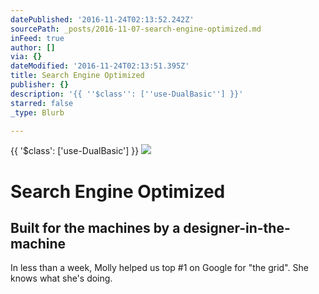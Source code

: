 ```yaml
---
datePublished: '2016-11-24T02:13:52.242Z'
sourcePath: _posts/2016-11-07-search-engine-optimized.md
inFeed: true
author: []
via: {}
dateModified: '2016-11-24T02:13:51.395Z'
title: Search Engine Optimized
publisher: {}
description: '{{ ''$class'': [''use-DualBasic''] }}'
starred: false
_type: Blurb

---
```

{{ '$class': \['use-DualBasic'\] }}
![](https://the-grid-user-content.s3-us-west-2.amazonaws.com/5c88e57d-4e83-4ec2-bab4-0ff79aa58cf2.jpg)

# Search Engine Optimized

## Built for the machines by a designer-in-the-machine

In less than a week, Molly helped us top \#1 on Google for "the grid". She knows what she's doing.